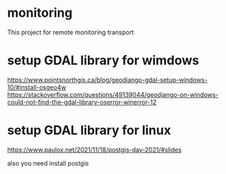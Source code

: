 # monitoring
This project for remote monitoring transport

# setup GDAL library for wimdows 
https://www.pointsnorthgis.ca/blog/geodjango-gdal-setup-windows-10/#install-osgeo4w
https://stackoverflow.com/questions/49139044/geodjango-on-windows-could-not-find-the-gdal-library-oserror-winerror-12

# setup GDAL library for linux 
https://www.paulox.net/2021/11/18/postgis-day-2021/#slides

also you need install postgis
